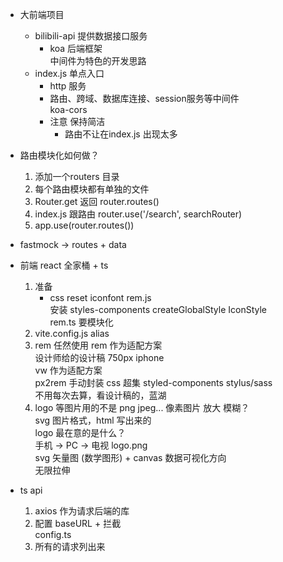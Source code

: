 - 大前端项目           
    - bilibili-api 提供数据接口服务               
        - koa  后端框架              
            中间件为特色的开发思路           
    - index.js 单点入口                  
        - http  服务          
        - 路由、跨域、数据库连接、session服务等中间件             
            koa-cors            
        - 注意  保持简洁             
            - 路由不让在index.js 出现太多           

- 路由模块化如何做？              
    1. 添加一个routers 目录           
    2. 每个路由模块都有单独的文件          
    3. Router.get  返回 router.routes()              
    4. index.js  跟路由  router.use('/search', searchRouter)              
    5. app.use(router.routes())              
- fastmock -> routes + data             

- 前端 react 全家桶 + ts          
    1. 准备                 
        - css reset  iconfont rem.js             
            安装 styles-components  createGlobalStyle IconStyle              
            rem.ts 要模块化            
    2. vite.config.js alias            
    3. rem 任然使用 rem 作为适配方案              
        设计师给的设计稿 750px iphone             
        vw 作为适配方案             
        px2rem 手动封装   css  超集  styled-components  stylus/sass            
        不用每次去算，看设计稿的，蓝湖            
    4. logo 等图片用的不是 png jpeg...   像素图片  放大 模糊？           
        svg 图片格式，html 写出来的          
        logo 最在意的是什么？          
        手机 -> PC -> 电视  logo.png             
        svg  矢量图  (数学图形) + canvas  数据可视化方向            
        无限拉伸             

- ts api            
    1. axios 作为请求后端的库             
    2. 配置 baseURL + 拦截              
        config.ts          
    3. 所有的请求列出来          